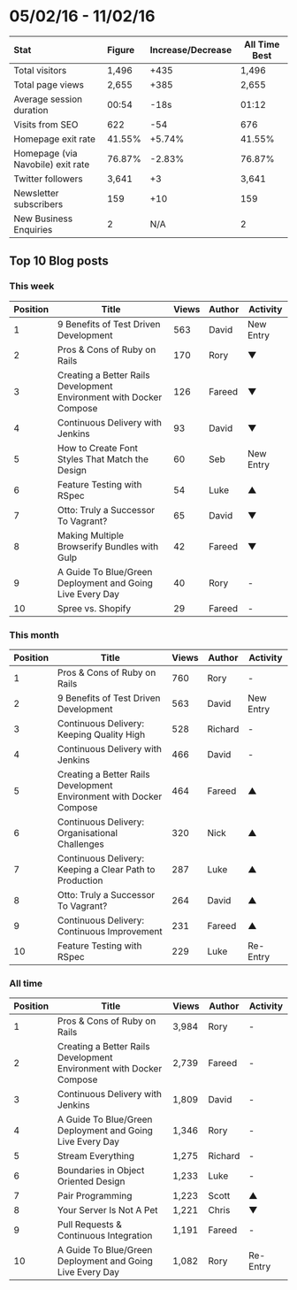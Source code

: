 # 05/02/16 - 11/02/16

| Stat | Figure | Increase/Decrease | All Time Best |
| :--- | :----- | :---------------- | ------------- |
| Total visitors | 1,496 | +435 | 1,496 |
| Total page views | 2,655 | +385 | 2,655 |
| Average session duration | 00:54| -18s | 01:12 |
| Visits from SEO | 622 | -54 | 676 |
| Homepage exit rate | 41.55% | +5.74% | 41.55% |
| Homepage (via Navobile) exit rate | 76.87% | -2.83% | 76.87% |
| Twitter followers | 3,641 | +3 | 3,641 |
| Newsletter subscribers | 159 | +10 | 159 |
| New Business Enquiries | 2 | N/A | 2 |

## Top 10 Blog posts

### This week

| Position | Title | Views | Author | Activity |
| -------- | ----- | ----- | ------ | -------- |
|1 |9 Benefits of Test Driven Development | 563 | David | New Entry |
|2 |Pros & Cons of Ruby on Rails | 170 | Rory | ▼ |
|3 |Creating a Better Rails Development Environment with Docker Compose | 126 | Fareed | ▼ |
|4 |Continuous Delivery with Jenkins | 93 | David | ▼ |
|5 |How to Create Font Styles That Match the Design | 60 | Seb | New Entry |
|6 |Feature Testing with RSpec | 54 | Luke | ▲ |
|7 |Otto: Truly a Successor To Vagrant? | 65 | David | ▼ |
|8 |Making Multiple Browserify Bundles with Gulp | 42 | Fareed | ▼ |
|9 |A Guide To Blue/Green Deployment and Going Live Every Day | 40 | Rory | -|
|10 | Spree vs. Shopify | 29 | Fareed | - |

### This month

| Position | Title | Views | Author | Activity |
| -------- | ----- | ----- | ------ | -------- |
|1 |Pros & Cons of Ruby on Rails | 760 | Rory | - |
|2 |9 Benefits of Test Driven Development | 563| David | New Entry |
|3 |Continuous Delivery: Keeping Quality High | 528 | Richard | - |
|4 |Continuous Delivery with Jenkins | 466 | David | - |
|5 |Creating a Better Rails Development Environment with Docker Compose | 464 | Fareed | ▲ |
|6 |Continuous Delivery: Organisational Challenges | 320 | Nick | ▲ |
|7 |Continuous Delivery: Keeping a Clear Path to Production | 287 | Luke | ▲ |
|8 |Otto: Truly a Successor To Vagrant? | 264 | David | ▲ |
|9 |Continuous Delivery: Continuous Improvement | 231 | Fareed | ▲ |
|10 |Feature Testing with RSpec | 229 | Luke | Re-Entry |

### All time

| Position | Title | Views | Author | Activity |
| -------- | ----- | ----- | ------ | -------- |
|1 |Pros & Cons of Ruby on Rails | 3,984 | Rory | - |
|2 |Creating a Better Rails Development Environment with Docker Compose | 2,739 | Fareed | -
|3 |Continuous Delivery with Jenkins | 1,809 | David | - |
|4 |A Guide To Blue/Green Deployment and Going Live Every Day | 1,346 | Rory | - |
|5 |Stream Everything | 1,275 | Richard | - |
|6 |Boundaries in Object Oriented Design | 1,233 | Luke | - |
|7 |Pair Programming | 1,223 | Scott | ▲ |
|8 |Your Server Is Not A Pet | 1,221 | Chris | ▼ |
|9 |Pull Requests & Continuous Integration | 1,191 | Fareed | - |
|10 |A Guide To Blue/Green Deployment and Going Live Every Day | 1,082 | Rory | Re-Entry |

